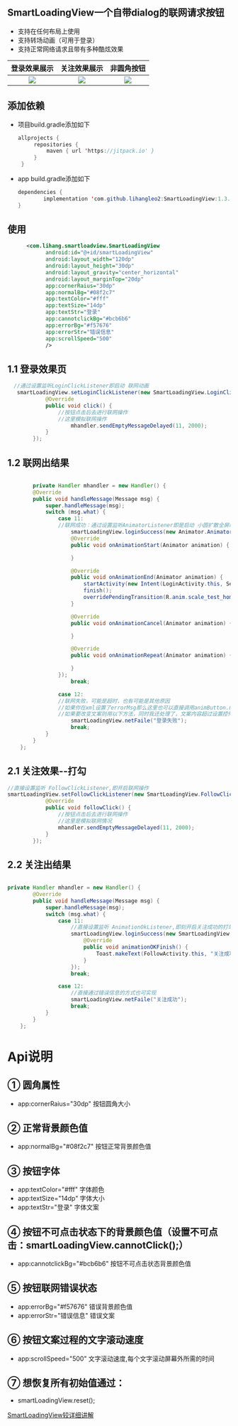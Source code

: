 ## SmartLoadingView一个自带dialog的联网请求按钮
* 支持在任何布局上使用
* 支持转场动画（可用于登录）
* 支持正常网络请求且带有多种酷炫效果

|登录效果展示|关注效果展示|非圆角按钮|
|:---:|:---:|:---:|
|![](https://github.com/lihangleo2/SmartLoadingView/blob/master/gif/login_normal.gif)|![](https://github.com/lihangleo2/SmartLoadingView/blob/master/gif/follow.gif)|![](https://github.com/lihangleo2/SmartLoadingView/blob/master/gif/otherfollow.gif)

## 添加依赖

 - 项目build.gradle添加如下
   ```java
   allprojects {
		repositories {
			maven { url 'https://jitpack.io' }
		}
	}
   ```
 - app build.gradle添加如下
    ```java
   dependencies {
	        implementation 'com.github.lihangleo2:SmartLoadingView:1.3.2'
	}
   ```
   
## 使用
```xml
      <com.lihang.smartloadview.SmartLoadingView
            android:id="@+id/smartLoadingView"
            android:layout_width="120dp"
            android:layout_height="30dp"
            android:layout_gravity="center_horizontal"
            android:layout_marginTop="20dp"
            app:cornerRaius="30dp"
            app:normalBg="#08f2c7"
            app:textColor="#fff"
            app:textSize="14dp"
            app:textStr="登录"
            app:cannotclickBg="#bcb6b6"
            app:errorBg="#f57676"
            app:errorStr="错误信息"
            app:scrollSpeed="500"
            />
```
 ## 1.1 登录效果页
```java
  //通过设置监听LoginClickListener即启动 联网动画
   smartLoadingView.setLoginClickListener(new SmartLoadingView.LoginClickListener() {
            @Override
            public void click() {
                //按钮点击后去进行联网操作
                //这里模拟联网操作
                    mhandler.sendEmptyMessageDelayed(11, 2000);          
            }
        });
```

 ## 1.2 联网出结果 
```java

        private Handler mhandler = new Handler() {
        @Override
        public void handleMessage(Message msg) {
            super.handleMessage(msg);
            switch (msg.what) {
                case 11:
                //联网成功：通过设置监听AnimatorListener即是启动 小圆扩散全屏动画。在此动画全部完成后拿到回调onAnimtionEnd
                    smartLoadingView.loginSuccess(new Animator.AnimatorListener() {
                    @Override
                    public void onAnimationStart(Animator animation) {

                    }

                    @Override
                    public void onAnimationEnd(Animator animation) {
                        startActivity(new Intent(LoginActivity.this, SecondActivity.class));
                        finish();
                        overridePendingTransition(R.anim.scale_test_home, R.anim.scale_test2);
                    }

                    @Override
                    public void onAnimationCancel(Animator animation) {

                    }

                    @Override
                    public void onAnimationRepeat(Animator animation) {

                    }
                });
                    break;

                case 12:
                //联网失败，可能是超时，也有可能是其他原因
                //如果你在xml设置了errorMsg那么这里也可以直接调用animButton.netFaile();
                //如果要改变文案则用以下方法，同时我还处理了，文案内容超过设置控件长度时，文案来回滚动
                    smartLoadingView.netFaile("登录失败");
                    break;
            }
        }
    };
```

 ## 2.1 关注效果--打勾
```java
//直接设置监听 FollowClickListener,即开启联网操作
smartLoadingView.setFollowClickListener(new SmartLoadingView.FollowClickListener() {
            @Override
            public void followClick() {
                //按钮点击后去进行联网操作
                //这里是模拟联网情况
                mhandler.sendEmptyMessageDelayed(11, 2000);
            }
        });
```


 ## 2.2 关注出结果 
```java

private Handler mhandler = new Handler() {
        @Override
        public void handleMessage(Message msg) {
            super.handleMessage(msg);
            switch (msg.what) {
                case 11:
                    //直接设置监听 AnimationOkListener,即刻开启关注成功的打勾效果
                    smartLoadingView.loginSuccess(new SmartLoadingView.AnimationOKListener() {
                        @Override
                        public void animationOKFinish() {
                            Toast.makeText(FollowActivity.this, "关注成功", Toast.LENGTH_SHORT).show();
                        }
                    });
                    break;

                case 12:
                    //直接通过错误信息的方式也可实现
                    smartLoadingView.netFaile("关注成功");
                    break;
            }
        }
    };
```

 # Api说明
 ## ① 圆角属性
  - app:cornerRaius="30dp"  按钮圆角大小
  
 ## ② 正常背景颜色值
  - app:normalBg="#08f2c7"  按钮正常背景颜色值
  
 ## ③ 按钮字体
 - app:textColor="#fff"  字体颜色
 - app:textSize="14dp"   字体大小
 - app:textStr="登录"    字体文案

 ## ④ 按钮不可点击状态下的背景颜色值（设置不可点击：smartLoadingView.cannotClick();）
 - app:cannotclickBg="#bcb6b6"    按钮不可点击状态背景颜色值
 
 ## ⑤ 按钮联网错误状态
 - app:errorBg="#f57676"    错误背景颜色值
 - app:errorStr="错误信息"   错误文案

 ## ⑥ 按钮文案过程的文字滚动速度
 - app:scrollSpeed="500"    文字滚动速度,每个文字滚动屏幕外所需的时间
 
 ## ⑦  想恢复所有初始值通过：
 - smartLoadingView.reset();   
 
 [SmartLoadingView较详细讲解](https://blog.csdn.net/leol_2/article/details/92564600)  
 

